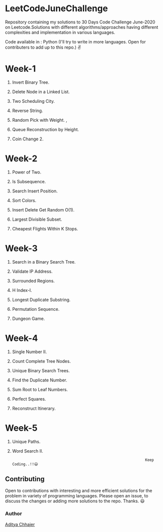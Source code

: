 # LeetCodeJuneChallenge
Repository containing my solutions to 30 Days Code Challenge June-2020 on Leetcode.Solutions with different algorithms/approaches having different complexities and implementation in various languages.

Code available in : Python (I'll try to write in more languages. Open for contributers to add up to this repo.) ✌️

<h1>Week-1</h1>

1. Invert Binary Tree.<p>
2. Delete Node in a Linked List.<p>
3. Two Scheduling City. <p>
4. Reverse String. <p>
5. Random Pick with Weight. ,<p>
6. Queue Reconstruction by Height. <p>
7. Coin Change 2. <p>
  
<h1>Week-2</h1>
  
1. Power of Two.<p>
2. Is Subsequence. <p>
3. Search Insert Position. <p>
4. Sort Colors. <p>
5. Insert Delete Get Random O(1).<p>
6. Largest Divisible Subset. <p>
7. Cheapest Flights Within K Stops. <p>
  
<h1>Week-3</h1>

1. Search in a Binary Search Tree. <p>
2. Validate IP Address. <p>
3. Surrounded Regions. <p>
4. H Index-I. <p>
5. Longest Duplicate Substring. <p>
6. Permutation Sequence. <p>
7. Dungeon Game. <p>
  
<h1>Week-4</h1>

1. Single Number II.<p>
2. Count Complete Tree Nodes. <p>
3. Unique Binary Search Trees. <p>
4. Find the Duplicate Number. <p>
5. Sum Root to Leaf Numbers. <p>
6. Perfect Squares. <p>
7. Reconstruct Itinerary. <p>
  
<h1>Week-5</h1>

1. Unique Paths. <p>
2. Word Search II. <p>
 
                                                                    Keep Coding..!!😃
                            
  
<h2>Contributing</h2>

Open to contributions with interesting and more efficient solutions for the problem in variety of programming languages. Please open an issue, to discuss the changes or adding more solutions to the repo. Thanks. 😃

<h3>Author</h3>

[Aditya Chhajer](https://github.com/adityachhajer)
